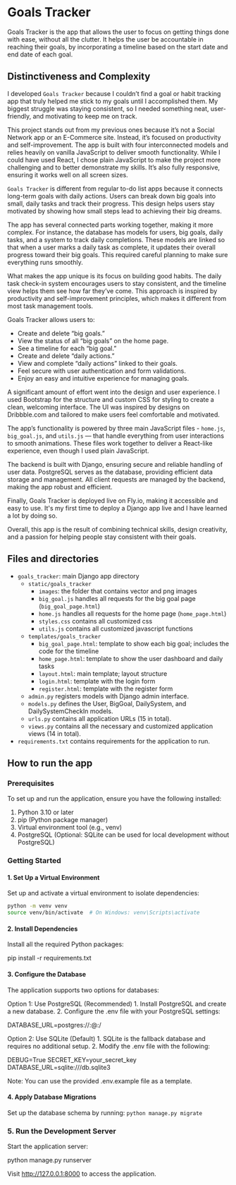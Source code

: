 # Goals Tracker
<!--
Your README.md file should be minimally multiple paragraphs in length, and should provide a comprehensive documentation of what you did and, if applicable, why you did it.

It documents your project thoroughly, and that distinguishes this project from others in the course and defends its complexity.

This section alone should consist of several paragraphs, before you even begin to talk about the documentation of your project.
-->

Goals Tracker is the app that allows the user to focus on getting things done with ease, without all the clutter. It helps the user be accountable in reaching their goals, by incorporating a timeline based on the start date and end date of each goal.


## Distinctiveness and Complexity

I developed `Goals Tracker` because I couldn’t find a goal or habit tracking app that truly helped me stick to my goals until I accomplished them. My biggest struggle was staying consistent, so I needed something neat, user-friendly, and motivating to keep me on track.

This project stands out from my previous ones because it’s not a Social Network app or an E-Commerce site. Instead, it’s focused on productivity and self-improvement. The app is built with four interconnected models and relies heavily on vanilla JavaScript to deliver smooth functionality. While I could have used React, I chose plain JavaScript to make the project more challenging and to better demonstrate my skills. It’s also fully responsive, ensuring it works well on all screen sizes.

`Goals Tracker` is different from regular to-do list apps because it connects long-term goals with daily actions. Users can break down big goals into small, daily tasks and track their progress. This design helps users stay motivated by showing how small steps lead to achieving their big dreams.

The app has several connected parts working together, making it more complex. For instance, the database has models for users, big goals, daily tasks, and a system to track daily completions. These models are linked so that when a user marks a daily task as complete, it updates their overall progress toward their big goals. This required careful planning to make sure everything runs smoothly.

What makes the app unique is its focus on building good habits. The daily task check-in system encourages users to stay consistent, and the timeline view helps them see how far they’ve come. This approach is inspired by productivity and self-improvement principles, which makes it different from most task management tools.

Goals Tracker allows users to:
- Create and delete “big goals.”
- View the status of all “big goals” on the home page.
- See a timeline for each “big goal.”
- Create and delete “daily actions.”
- View and complete “daily actions” linked to their goals.
- Feel secure with user authentication and form validations.
- Enjoy an easy and intuitive experience for managing goals.

A significant amount of effort went into the design and user experience. I used Bootstrap for the structure and custom CSS for styling to create a clean, welcoming interface. The UI was inspired by designs on Dribbble.com and tailored to make users feel comfortable and motivated.

The app’s functionality is powered by three main JavaScript files - `home.js`, `big_goal.js`, and `utils.js` — that handle everything from user interactions to smooth animations. These files work together to deliver a React-like experience, even though I used plain JavaScript.

The backend is built with Django, ensuring secure and reliable handling of user data. PostgreSQL serves as the database, providing efficient data storage and management. All client requests are managed by the backend, making the app robust and efficient.

Finally, Goals Tracker is deployed live on Fly.io, making it accessible and easy to use. It's my first time to deploy a Django app live and I have learned a lot by doing so.

Overall, this app is the result of combining technical skills, design creativity, and a passion for helping people stay consistent with their goals.


## Files and directories
<!-- What’s contained in each file you created. -->
- `goals_tracker`: main Django app directory 
  - `static/goals_tracker`
    - `images`: the folder that contains vector and png images
    - `big_goal.js` handles all requests for the big goal page (`big_goal_page.html`)
    - `home.js` handles all requests for the home page (`home_page.html`)
    - `styles.css` contains all customized css
    - `utils.js` contains all customized javascript functions
  - `templates/goals_tracker`
    - `big_goal_page.html`: template to show each big goal; includes the code for the timeline 
    - `home_page.html`: template to show the user dashboard and daily tasks
    - `layout.html`: main template; layout structure
    - `login.html`: template with the login form
    - `register.html`: template with the register form
  - `admin.py` registers models with Django admin interface.
  - `models.py` defines the User, BigGoal, DailySystem, and DailySystemCheckIn models.
  - `urls.py` contains all application URLs (15 in total).
  - `views.py` contains all the necessary and customized application views (14 in total).
- `requirements.txt` contains requirements for the application to run.


## How to run the app
<!-- How to run your application. -->
### Prerequisites

To set up and run the application, ensure you have the following installed:
1. Python 3.10 or later
2. pip (Python package manager)
3. Virtual environment tool (e.g., venv)
4. PostgreSQL (Optional: SQLite can be used for local development without PostgreSQL)

### Getting Started

#### 1. Set Up a Virtual Environment

Set up and activate a virtual environment to isolate dependencies:

```bash
python -m venv venv
source venv/bin/activate  # On Windows: venv\Scripts\activate
```

#### 2. Install Dependencies

Install all the required Python packages:

pip install -r requirements.txt

#### 3. Configure the Database

The application supports two options for databases:

Option 1: Use PostgreSQL (Recommended)
	1.	Install PostgreSQL and create a new database.
	2.	Configure the .env file with your PostgreSQL settings:

DATABASE_URL=postgres://<username>:<password>@<host>:<port>/<database>

Option 2: Use SQLite (Default)
	1.	SQLite is the fallback database and requires no additional setup.
	2.	Modify the .env file with the following:

DEBUG=True
SECRET_KEY=your_secret_key
DATABASE_URL=sqlite:///db.sqlite3

Note: You can use the provided .env.example file as a template.

#### 4. Apply Database Migrations

Set up the database schema by running:
`python manage.py migrate`

### 5. Run the Development Server

Start the application server:

python manage.py runserver

Visit http://127.0.0.1:8000 to access the application.